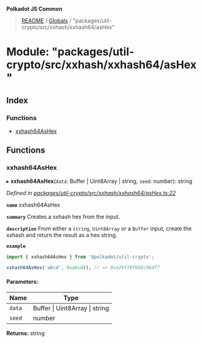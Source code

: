 **Polkadot JS Common**

> [README](../README.md) / [Globals](../globals.md) / "packages/util-crypto/src/xxhash/xxhash64/asHex"

# Module: "packages/util-crypto/src/xxhash/xxhash64/asHex"

## Index

### Functions

* [xxhash64AsHex](_packages_util_crypto_src_xxhash_xxhash64_ashex_.md#xxhash64ashex)

## Functions

### xxhash64AsHex

▸ **xxhash64AsHex**(`data`: Buffer \| Uint8Array \| string, `seed`: number): string

*Defined in [packages/util-crypto/src/xxhash/xxhash64/asHex.ts:22](https://github.com/polkadot-js/common/blob/bd1735ca/packages/util-crypto/src/xxhash/xxhash64/asHex.ts#L22)*

**`name`** xxhash64AsHex

**`summary`** Creates a xxhash hex from the input.

**`description`** 
From either a `string`, `Uint8Array` or a `Buffer` input, create the xxhash and return the result as a hex string.

**`example`** 
<BR>

```javascript
import { xxhash64AsHex } from '@polkadot/util-crypto';

xxhash64AsHex('abcd', 0xabcd)); // => 0xe29f70f8b8c96df7
```

#### Parameters:

Name | Type |
------ | ------ |
`data` | Buffer \| Uint8Array \| string |
`seed` | number |

**Returns:** string
